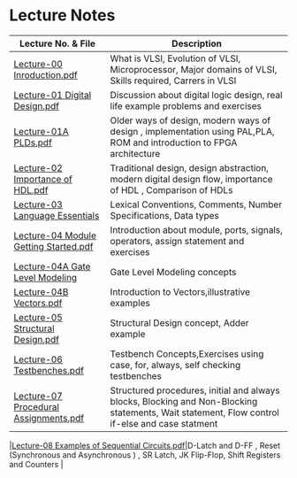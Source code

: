 # Lecture Notes

| Lecture No. & File |Description  |
|--------------------|------------|
|[Lecture-00 Inroduction.pdf](https://github.com/pravinzode/Sept-2025-Verilog_HDL/blob/main/Lecture_Notes/Lecture-00%20Introduction.pdf)| What is VLSI, Evolution of VLSI, Microprocessor, Major domains of VLSI, Skills required, Carrers in VLSI |
|[Lecture-01 Digital Design.pdf](https://github.com/pravinzode/Sept-2025-Verilog_HDL/blob/main/Lecture_Notes/Lecture-01%20Digital%20Design.pdf)|Discussion about digital logic design, real life example problems and exercises |
|[Lecture-01A PLDs.pdf](https://github.com/pravinzode/Sept-2025-Verilog_HDL/blob/main/Lecture_Notes/Lecture-01A%20%20PLDs.pdf)|Older ways of design, modern ways of design , implementation using PAL,PLA, ROM and introduction to FPGA architecture|
|[Lecture-02 Importance of HDL.pdf](https://github.com/pravinzode/Sept-2025-Verilog_HDL/blob/main/Lecture_Notes/Lecture-02%20Importance%20of%20HDL.pdf)|Traditional design, design abstraction, modern digital design flow, importance of HDL , Comparison of HDLs|
|[Lecture-03 Language Essentials ](https://github.com/pravinzode/Sept-2025-Verilog_HDL/blob/main/Lecture_Notes/Lecture-03%20Language%20Essentials.pdf)|Lexical Conventions, Comments, Number Specifications, Data types|
|[Lecture-04 Module Getting Started.pdf](https://github.com/pravinzode/Sept-2025-Verilog_HDL/blob/main/Lecture_Notes/Lecture-04%20Module%20Getting%20Started.pdf)|Introduction about module, ports, signals, operators, assign statement and exercises|
|[Lecture-04A Gate Level Modeling](https://github.com/pravinzode/Sept-2025-Verilog_HDL/blob/main/Lecture_Notes/Lecture-04A%20Gate%20Level%20Modeling.pdf)|Gate Level Modeling concepts|
|[Lecture-04B Vectors.pdf](https://github.com/pravinzode/Sept-2025-Verilog_HDL/blob/main/Lecture_Notes/Lecture-04B%20Vectors.pdf)|Introduction to Vectors,illustrative examples|
|[Lecture-05 Structural Design.pdf](https://github.com/pravinzode/Sept-2025-Verilog_HDL/blob/main/Lecture_Notes/Lecture-05%20Structural%20Design.pdf)|Structural Design concept, Adder example|
|[Lecture-06 Testbenches.pdf](https://github.com/pravinzode/Sept-2025-Verilog_HDL/blob/main/Lecture_Notes/Lecture-06%20Testbenches.pdf)|Testbench Concepts,Exercises using case, for, always, self checking testbenches|
|[Lecture-07 Procedural Assignments.pdf](https://github.com/pravinzode/Sept-2025-Verilog_HDL/blob/main/Lecture_Notes/Lecture-07%20Procedural%20Assignments.pdf)|Structured procedures, initial and always blocks, Blocking and Non-Blocking statements, Wait statement, Flow control if-else and case statment |

|[Lecture-08 Examples of Sequential Circuits.pdf](https://github.com/pravinzode/Sept-2025-Verilog_HDL/blob/main/Lecture_Notes/Lecture-08%20Examples%20of%20Sequential%20Circuits.pdf)|D-Latch and D-FF , Reset (Synchronous and Asynchronous ) , SR Latch, JK Flip-Flop, Shift Registers and Counters |

